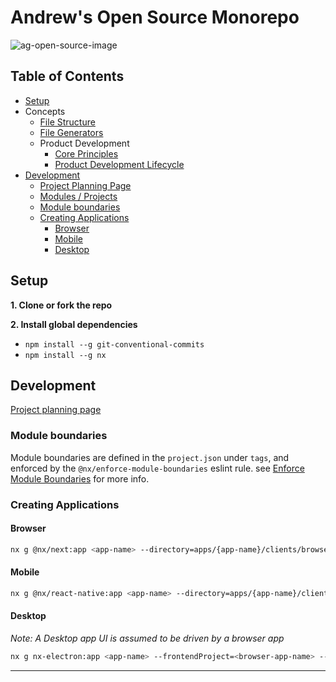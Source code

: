# Andrew's Open Source Monorepo
![ag-open-source-image](https://github.com/andrewgrewell/open-source/assets/8173965/aa147b6e-5125-4b7d-a82a-aa4b508c7de2)

## Table of Contents
- [Setup](#setup)
- Concepts
  - [File Structure](docs/monorepo/file-structure.md)
  - [File Generators](docs/monorepo/generators.md)
  - Product Development
    - [Core Principles](docs/product-development/core-principles.md)
    - [Product Development Lifecycle](docs/product-development/product-development-lifecycle.md)
- [Development](#development)
  - [Project Planning Page](https://sly-cafe-100.notion.site/AG-Open-Source-151a005fc3844585bebece333a9d385c)
  - [Modules / Projects](#modules--projects)
  - [Module boundaries](#module-boundaries)
  - [Creating Applications](#creating-applications)
    - [Browser](#browser)
    - [Mobile](#mobile)
    - [Desktop](#desktop)

## Setup

**1. Clone or fork the repo**

**2. Install global dependencies**
- `npm install --g git-conventional-commits`
- `npm install --g nx`


## Development
[Project planning page](https://sly-cafe-100.notion.site/AG-Open-Source-151a005fc3844585bebece333a9d385c)

### Module boundaries
Module boundaries are defined in the `project.json` under `tags`, and enforced by the
`@nx/enforce-module-boundaries` eslint rule. see [Enforce Module Boundaries](https://nx.dev/latest/react/plugins/enforce-module-boundaries) for more info.

### Creating Applications

#### Browser
```bash
nx g @nx/next:app <app-name> --directory=apps/{app-name}/clients/browser
```

#### Mobile
```bash
nx g @nx/react-native:app <app-name> --directory=apps/{app-name}/clients/mobile
```

#### Desktop
*Note: A Desktop app UI is assumed to be driven by a browser app*
```bash
nx g nx-electron:app <app-name> --frontendProject=<browser-app-name> --directory=apps/{app-name}/clients/desktop
```

---

